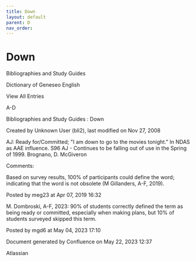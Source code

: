 ```yaml
---
title: Down
layout: default
parent: D
nav_order:
---
```


# Down

Bibliographies and Study Guides

Dictionary of Geneseo English

View All Entries

A-D

Bibliographies and Study Guides : Down

Created by  Unknown User (bli2), last modified on Nov 27, 2008

AJ: Ready for/Committed; &quot;I am down to go to the movies tonight.&quot; In NDAS as AAE influence. S96 AJ - Continues to be falling out of use in the Spring of 1999. Brognano, D. McGiveron

Comments:

Based on survey results, 100% of participants could define the word; indicating that the word is not obsolete (M Gillanders, A-F, 2019).

Posted by meg23 at Apr 07, 2019 16:32

M. Dombroski, A-F, 2023: 90% of students correctly defined the term as being ready or committed, especially when making plans, but 10% of students surveyed skipped this term. 

Posted by mgd6 at May 04, 2023 17:10

Document generated by Confluence on May 22, 2023 12:37

Atlassian
